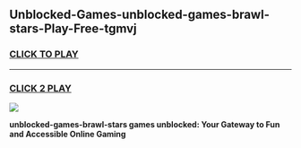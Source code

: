 
## Unblocked-Games-unblocked-games-brawl-stars-Play-Free-tgmvj
<h3>
<a href="https://premium76.site?title=unblocked-games-brawl-stars&ref=18A">CLICK TO PLAY</a></h3>
<hr>

<h3>
<a href="https://premium76.site?title=unblocked-games-brawl-stars&ref=18A">CLICK 2 PLAY</a>
  
</h3>

<a href="https://premium76.site?title=unblocked-games-brawl-stars&ref=18A"><img src="https://clearcache.store/games.png"></a>


**unblocked-games-brawl-stars games unblocked: Your Gateway to Fun and Accessible Online Gaming**
